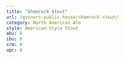 ```yaml
---
title: "Shamrock Stout"
url: /govnors-public-house/shamrock-stout/
category: North American Ale
style: American-Style Stout
abv: 0
ibu: 0
srm: 0
upc: 0
---
```


